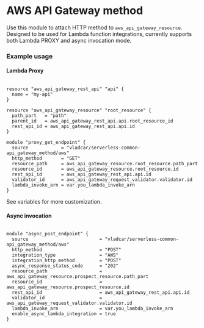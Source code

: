 # AWS API Gateway method

Use this module to attach HTTP method to `aws_api_gateway_resource`.
Designed to be used for Lambda function integrations, currently supports both Lambda PROXY and async invocation mode.

### Example usage

#### Lambda Proxy

```hcl-terraform

resource "aws_api_gateway_rest_api" "api" {
  name = "my-api"
}

resource "aws_api_gateway_resource" "root_resource" {
  path_part   = "path"
  parent_id   = aws_api_gateway_rest_api.api.root_resource_id
  rest_api_id = aws_api_gateway_rest_api.api.id
}

module "proxy_get_endpoint" {
  source            = "vladcar/serverless-common-api_gateway_method/aws"
  http_method       = "GET"
  resource_path     = aws_api_gateway_resource.root_resource.path_part
  resource_id       = aws_api_gateway_resource.root_resource.id
  rest_api_id       = aws_api_gateway_rest_api.api.id
  validator_id      = aws_api_gateway_request_validator.validator.id
  lambda_invoke_arn = var.you_lambda_invoke_arn
}

```

See variables for more customization.

#### Async invocation

```hcl-terraform

module "async_post_endpoint" {
  source                          = "vladcar/serverless-common-api_gateway_method/aws"
  http_method                     = "POST"
  integration_type                = "AWS"
  integration_http_method         = "POST"
  async_response_status_code      = "202"
  resource_path                   = aws_api_gateway_resource.prospect_resource.path_part
  resource_id                     = aws_api_gateway_resource.prospect_resource.id
  rest_api_id                     = aws_api_gateway_rest_api.api.id
  validator_id                    = aws_api_gateway_request_validator.validator.id
  lambda_invoke_arn               = var.you_lambda_invoke_arn
  enable_async_lambda_integration = true
}

```